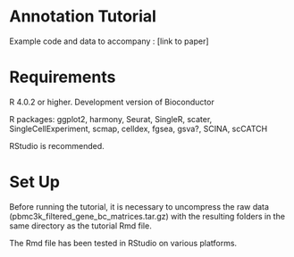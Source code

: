 # Annotation Tutorial

Example code and data to accompany : [link to paper]

# Requirements
R 4.0.2 or higher.
Development version of Bioconductor

R packages: ggplot2, harmony, Seurat, SingleR, scater, SingleCellExperiment, scmap, celldex, fgsea, gsva?, SCINA, scCATCH

RStudio is recommended.

# Set Up
Before running the tutorial, it is necessary to uncompress the raw data (pbmc3k_filtered_gene_bc_matrices.tar.gz) 
with the resulting folders in the same directory as the tutorial Rmd file.

The Rmd file has been tested in RStudio on various platforms.

